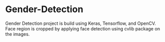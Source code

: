 # Gender-Detection
Gender Detection project is build using Keras, Tensorflow, and OpenCV. Face region is cropped by applying face detection using cvlib package on the images.
